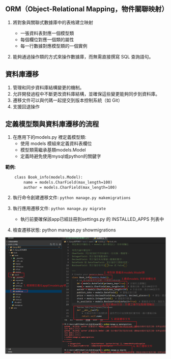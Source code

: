 ## ORM（Object-Relational Mapping，物件關聯映射）
1. 將對象與關聯式數據庫中的表格建立映射
    - 一張資料表對應一個模型類
    - 每個欄位對應一個類的屬性
    - 每一行數據對應模型類的一個實例

2. 能夠通過操作類的方式來操作數據庫，而無需直接撰寫 SQL 查詢語句。
    
## 資料庫遷移
1. 管理和同步資料庫結構變更的機制。
2. 允許開發過程中不斷更改資料庫結構，並確保這些變更能夠同步到資料庫。
3. 遷移文件可以與代碼一起提交到版本控制系統（如 Git）
4. 支援回退操作


## 定義模型類與資料庫遷移的流程
1. 在應用下的models.py 裡定義模型類:
    - 使用 models 模組來定義資料表欄位
    - 模型類需繼承基類models.Model
    - 定義時避免使用mysql或python的關鍵字

**範例:**
```
    class Book_info(models.Model):
        name = models.CharField(max_length=100)  
        author = models.CharField(max_length=100)  
```

2. 執行命令創建遷移文件: `python manage.py makemigrations`

3. 執行應用遷移文件: `python manage.py migrate`
    - 執行前要確保該app已經註冊到settings.py 的 INSTALLED_APPS 列表中

4. 檢查遷移狀態: python manage.py showmigrations

![模型類與資料庫遷移](筆記圖/ORM.png)